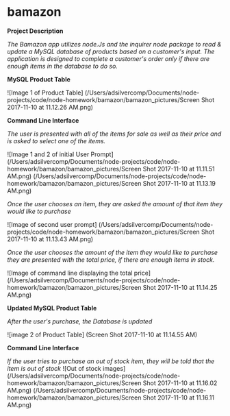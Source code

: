# bamazon

**Project Description**

*The Bamazon app utilizes node.Js and the inquirer node package to read & update  a MySQL database of products based on a customer's input.*
*The application is designed to complete a customer's order only if there are enough items in the database to do so.*





**MySQL Product Table**

![Image 1 of Product Table]
(/Users/adsilvercomp/Documents/node-projects/code/node-homework/bamazon/bamazon_pictures/Screen Shot 2017-11-10 at 11.12.26 AM.png)



**Command Line Interface**

*The user is presented with all of the items for sale as well as their price and is asked to select one of the items.*

![Image 1 and 2 of initial User Prompt]
(/Users/adsilvercomp/Documents/node-projects/code/node-homework/bamazon/bamazon_pictures/Screen Shot 2017-11-10 at 11.11.51 AM.png)
(/Users/adsilvercomp/Documents/node-projects/code/node-homework/bamazon/bamazon_pictures/Screen Shot 2017-11-10 at 11.13.19 AM.png)

*Once the user chooses an item, they are asked the amount of that item they would like to purchase*

![Image of second user prompt]
(/Users/adsilvercomp/Documents/node-projects/code/node-homework/bamazon/bamazon_pictures/Screen Shot 2017-11-10 at 11.13.43 AM.png)

*Once the user chooses the amount of the item they would like to purchase they are presented with the total price, if there are enough items in stock.*

![Image of command line displaying the total price]
(/Users/adsilvercomp/Documents/node-projects/code/node-homework/bamazon/bamazon_pictures/Screen Shot 2017-11-10 at 11.14.25 AM.png)





**Updated MySQL Product Table**

*After the user's purchase, the Database is updated*

![image 2 of Product Table]
(Screen Shot 2017-11-10 at 11.14.55 AM)





**Command Line Interface**

*If the user tries to purchase an out of stock item, they will be told that the item is out of stock*
![Out of stock images]
(/Users/adsilvercomp/Documents/node-projects/code/node-homework/bamazon/bamazon_pictures/Screen Shot 2017-11-10 at 11.16.02 AM.png)
(/Users/adsilvercomp/Documents/node-projects/code/node-homework/bamazon/bamazon_pictures/Screen Shot 2017-11-10 at 11.16.11 AM.png)
